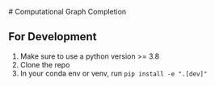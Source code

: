 # Computational Graph Completion

## For Development
1. Make sure to use a python version >= 3.8
2. Clone the repo
3. In your conda env or venv, run `pip install -e ".[dev]"`
